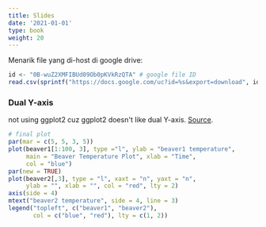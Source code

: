 ```yaml
---
title: Slides
date: '2021-01-01'
type: book
weight: 20
---
```


Menarik file yang di-host di google drive:

```r
id <- "0B-wuZ2XMFIBUd09Ob0pKVkRzQTA" # google file ID
read.csv(sprintf("https://docs.google.com/uc?id=%s&export=download", id))
```

### Dual Y-axis

not using ggplot2 cuz ggplot2 doesn't like dual Y-axis. [Source](https://thepracticalr.wordpress.com/2016/08/30/2-y-axis-plotting/).

```r
# final plot
par(mar = c(5, 5, 3, 5))
plot(beaver1[1:100, 3], type ="l", ylab = "beaver1 temperature",
     main = "Beaver Temperature Plot", xlab = "Time",
     col = "blue")
par(new = TRUE)
plot(beaver2[,3], type = "l", xaxt = "n", yaxt = "n",
     ylab = "", xlab = "", col = "red", lty = 2)
axis(side = 4)
mtext("beaver2 temperature", side = 4, line = 3)
legend("topleft", c("beaver1", "beaver2"),
       col = c("blue", "red"), lty = c(1, 2))
```